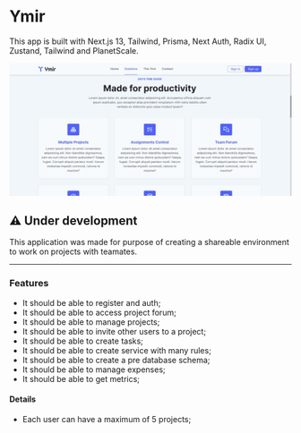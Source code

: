 # Ymir

This app is built with Next.js 13, Tailwind, Prisma, Next Auth, Radix UI, Zustand, Tailwind and PlanetScale.

![Screenshot](.github/screenshot.jpeg)

## ⚠️ Under development

This application was made for purpose of creating a shareable environment to work  on projects with teamates.

---

### Features

- It should be able to register and auth;
- It should be able to access project forum;
- It should be able to manage projects;
- It should be able to invite other users to a project;
- It should be able to create tasks;
- It should be able to create service with many rules;
- It should be able to create a pre database schema;
- It should be able to manage expenses;
- It should be able to get metrics;

#### Details
- Each user can have a maximum of 5 projects;

